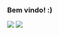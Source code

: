 ### Bem vindo! :)

<img src="https://github-readme-stats.vercel.app/api?username=4llay&show_icons=true">
<img src="https://github-readme-stats.vercel.app/api/top-langs/?username=anuraghazra&layout=compact(https://github.com/anuraghazra/github-readme-stats)">
